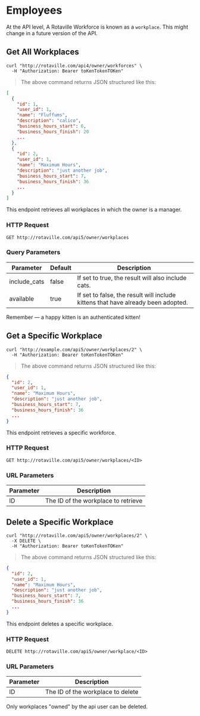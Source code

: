 # Employees

<aside class="notice">
At the API level, A Rotaville Workforce is known as a <code>workplace</code>.
This might change in a future version of the API. 
</aside>

## Get All Workplaces


```shell
curl "http://rotaville.com/api4/owner/workforces" \
  -H "Authorization: Bearer toKenTokenTOKen"
```

> The above command returns JSON structured like this:

```json
[
  {
    "id": 1,
    "user_id": 1,
    "name": "Fluffums",
    "description": "calico",
    "business_hours_start": 6,
    "business_hours_finish": 20
    ...
  },
  {
    "id": 2,
    "user_id": 1,
    "name": "Maximum Hours",
    "description": "just another job",
    "business_hours_start": 7,
    "business_hours_finish": 36
    ...
  }
]
```

This endpoint retrieves all workplaces in which the owner is a manager.

### HTTP Request

`GET http://rotaville.com/api5/owner/workplaces`

### Query Parameters

Parameter | Default | Description
--------- | ------- | -----------
include_cats | false | If set to true, the result will also include cats.
available | true | If set to false, the result will include kittens that have already been adopted.

<aside class="success">
Remember — a happy kitten is an authenticated kitten!
</aside>

## Get a Specific Workplace

```shell
curl "http://example.com/api5/owner/workplaces/2" \
  -H "Authorization: Bearer toKenTokenTOKen"
```


> The above command returns JSON structured like this:

```json
{
  "id": 2,
  "user_id": 1,
  "name": "Maximum Hours",
  "description": "just another job",
  "business_hours_start": 7,
  "business_hours_finish": 36
  ...
}
```

This endpoint retrieves a specific workforce.


### HTTP Request

`GET http://rotaville.com/api5/owner/workplaces/<ID>`

### URL Parameters

Parameter | Description
--------- | -----------
ID | The ID of the workplace to retrieve

## Delete a Specific Workplace

```shell
curl "http://rotaville.com/api5/owner/workplaces/2" \
  -X DELETE \
  -H "Authorization: Bearer toKenTokenTOKen"
```


> The above command returns JSON structured like this:

```json
{
  "id": 2,
  "user_id": 1,
  "name": "Maximum Hours",
  "description": "just another job",
  "business_hours_start": 7,
  "business_hours_finish": 36
  ...
}
```

This endpoint deletes a specific workplace.

### HTTP Request

`DELETE http://rotaville.com/api5/owner/workplace/<ID>`

### URL Parameters

Parameter | Description
--------- | -----------
ID | The ID of the workplace to delete

<aside class="warning">Only workplaces "owned" by the api user can be deleted.</aside>

